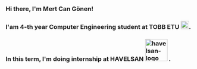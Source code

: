 ### Hi there, I'm Mert Can Gönen!

### I'am 4-th year Computer Engineering student at TOBB ETU <img alt="tobb-etu-logo" width="22px" src="https://www.etu.edu.tr/views/etu/assets/img/tobb_etu_logo.png">. 
### In this term, I'm doing internship at HAVELSAN <img alt="havelsan-logo" width="60px" src="https://upload.wikimedia.org/wikipedia/commons/thumb/c/c8/Havelsan_logo.svg/450px-Havelsan_logo.svg.png"> .

